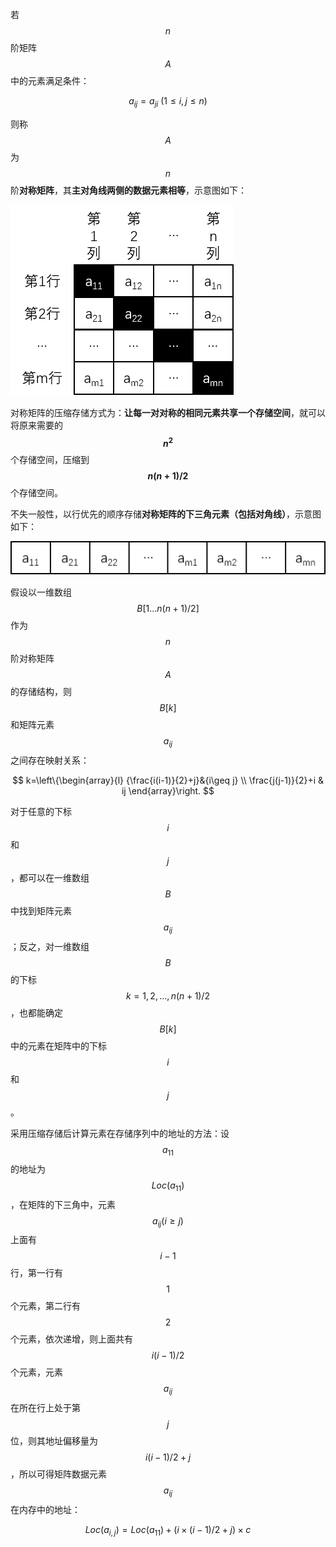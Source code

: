 若 $$n$$ 阶矩阵 $$A$$ 中的元素满足条件：


$$
a_{ij}=a_{ji}\ (1{\leq}i,j{\leq}n)
$$


则称 $$A$$ 为 $$n$$ 阶**对称矩阵**，其**主对角线两侧的数据元素相等**，示意图如下：

![](.\images\对称矩阵.png)

对称矩阵的压缩存储方式为：**让每一对对称的相同元素共享一个存储空间**，就可以将原来需要的 **$$n^2$$** 个存储空间，压缩到 **$$n(n+1)/2$$** 个存储空间。

不失一般性，以行优先的顺序存储**对称矩阵的下三角元素（包括对角线）**，示意图如下：

![](.\images\对称矩阵的压缩存储.png)

假设以一维数组 $$B[1...n(n+1)/2]$$ 作为 $$n$$ 阶对称矩阵 $$A$$ 的存储结构，则 $$B[k]$$ 和矩阵元素 $$a_{ij}$$ 之间存在映射关系：


$$
k=\left\{\begin{array}{l}
{\frac{i(i-1)}{2}+j}&{i\geq j}
\\
\frac{j(j-1)}{2}+i & ij
\end{array}\right.
$$


对于任意的下标 $$i$$ 和 $$j$$，都可以在一维数组 $$B$$ 中找到矩阵元素 $$a_{ij}$$；反之，对一维数组 $$B$$ 的下标 $$k=1,2,...,n(n+1)/2$$，也都能确定 $$B[k]$$ 中的元素在矩阵中的下标 $$i$$ 和 $$j$$。

采用压缩存储后计算元素在存储序列中的地址的方法：设 $$a_{11}$$ 的地址为 $$Loc(a_{11})$$，在矩阵的下三角中，元素 $$a_{ij}(i{\geq}j)$$ 上面有 $$i-1$$ 行，第一行有 $$1$$ 个元素，第二行有 $$2$$ 个元素，依次递增，则上面共有 $$i(i-1)/2$$ 个元素，元素 $$a_{ij}$$ 在所在行上处于第 $$j$$ 位，则其地址偏移量为 $$i(i-1)/2+j$$，所以可得矩阵数据元素 $$a_{ij}$$ 在内存中的地址：


$$
Loc(a_{i,j})=Loc(a_{11})+(i\times(i-1)/2+j)\times{c}
$$
